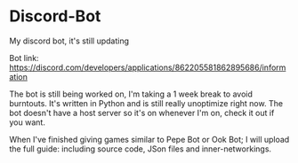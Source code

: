 # Discord-Bot
My discord bot, it's still updating


Bot link: https://discord.com/developers/applications/862205581862895686/information 

The bot is still being worked on, I'm taking a 1 week break to avoid burntouts. It's written in Python and is still really unoptimize right now. The bot doesn't have a host server so it's on whenever I'm on, check it out if you want.

When I've finished giving games similar to Pepe Bot or Ook Bot; I will upload the full guide: including source code, JSon files and inner-networkings.
